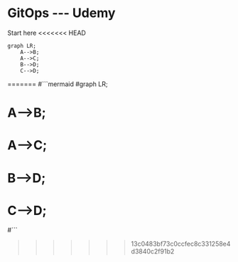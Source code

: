 # GitOps --- Udemy
Start here
<<<<<<< HEAD
```mermaid
graph LR;
    A-->B;
    A-->C;
    B-->D;
    C-->D;
```
=======
#```mermaid
#graph LR;
#    A-->B;
#    A-->C;
#    B-->D;
#    C-->D;
#```
>>>>>>> 13c0483bf73c0ccfec8c331258e4d3840c2f91b2
